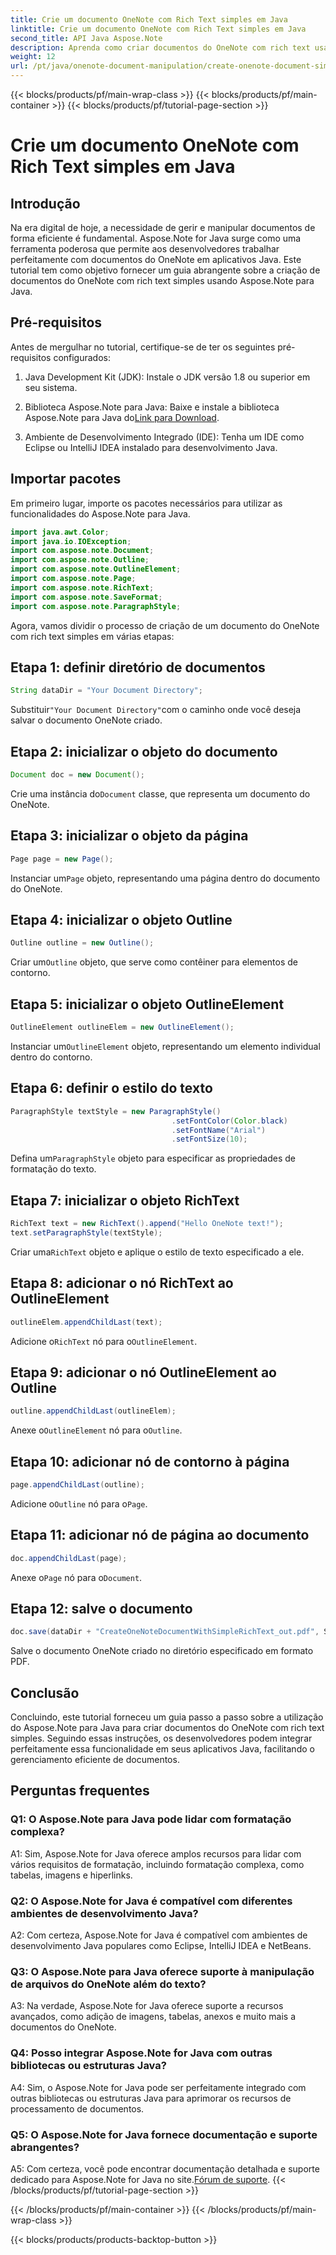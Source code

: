 ```yaml
---
title: Crie um documento OneNote com Rich Text simples em Java
linktitle: Crie um documento OneNote com Rich Text simples em Java
second_title: API Java Aspose.Note
description: Aprenda como criar documentos do OneNote com rich text usando Aspose.Note Java. Integre essa funcionalidade aos seus aplicativos Java para um gerenciamento eficiente de documentos.
weight: 12
url: /pt/java/onenote-document-manipulation/create-onenote-document-simple-rich-text/
---
```


{{< blocks/products/pf/main-wrap-class >}}
{{< blocks/products/pf/main-container >}}
{{< blocks/products/pf/tutorial-page-section >}}

# Crie um documento OneNote com Rich Text simples em Java

## Introdução

Na era digital de hoje, a necessidade de gerir e manipular documentos de forma eficiente é fundamental. Aspose.Note for Java surge como uma ferramenta poderosa que permite aos desenvolvedores trabalhar perfeitamente com documentos do OneNote em aplicativos Java. Este tutorial tem como objetivo fornecer um guia abrangente sobre a criação de documentos do OneNote com rich text simples usando Aspose.Note para Java.

## Pré-requisitos

Antes de mergulhar no tutorial, certifique-se de ter os seguintes pré-requisitos configurados:

1. Java Development Kit (JDK): Instale o JDK versão 1.8 ou superior em seu sistema.
   
2.  Biblioteca Aspose.Note para Java: Baixe e instale a biblioteca Aspose.Note para Java do[Link para Download](https://releases.aspose.com/note/java/).
   
3. Ambiente de Desenvolvimento Integrado (IDE): Tenha um IDE como Eclipse ou IntelliJ IDEA instalado para desenvolvimento Java.

## Importar pacotes

Em primeiro lugar, importe os pacotes necessários para utilizar as funcionalidades do Aspose.Note para Java.

```java
import java.awt.Color;
import java.io.IOException;
import com.aspose.note.Document;
import com.aspose.note.Outline;
import com.aspose.note.OutlineElement;
import com.aspose.note.Page;
import com.aspose.note.RichText;
import com.aspose.note.SaveFormat;
import com.aspose.note.ParagraphStyle;
```

Agora, vamos dividir o processo de criação de um documento do OneNote com rich text simples em várias etapas:

## Etapa 1: definir diretório de documentos

```java
String dataDir = "Your Document Directory";
```

 Substituir`"Your Document Directory"`com o caminho onde você deseja salvar o documento OneNote criado.

## Etapa 2: inicializar o objeto do documento

```java
Document doc = new Document();
```

 Crie uma instância do`Document` classe, que representa um documento do OneNote.

## Etapa 3: inicializar o objeto da página

```java
Page page = new Page();
```

 Instanciar um`Page` objeto, representando uma página dentro do documento do OneNote.

## Etapa 4: inicializar o objeto Outline

```java
Outline outline = new Outline();
```

 Criar um`Outline` objeto, que serve como contêiner para elementos de contorno.

## Etapa 5: inicializar o objeto OutlineElement

```java
OutlineElement outlineElem = new OutlineElement();
```

 Instanciar um`OutlineElement` objeto, representando um elemento individual dentro do contorno.

## Etapa 6: definir o estilo do texto

```java
ParagraphStyle textStyle = new ParagraphStyle()
                                    .setFontColor(Color.black)
                                    .setFontName("Arial")
                                    .setFontSize(10);
```

 Defina um`ParagraphStyle` objeto para especificar as propriedades de formatação do texto.

## Etapa 7: inicializar o objeto RichText

```java
RichText text = new RichText().append("Hello OneNote text!");
text.setParagraphStyle(textStyle);
```

 Criar uma`RichText` objeto e aplique o estilo de texto especificado a ele.

## Etapa 8: adicionar o nó RichText ao OutlineElement

```java
outlineElem.appendChildLast(text);
```

 Adicione o`RichText` nó para o`OutlineElement`.

## Etapa 9: adicionar o nó OutlineElement ao Outline

```java
outline.appendChildLast(outlineElem);
```

 Anexe o`OutlineElement` nó para o`Outline`.

## Etapa 10: adicionar nó de contorno à página

```java
page.appendChildLast(outline);
```

 Adicione o`Outline` nó para o`Page`.

## Etapa 11: adicionar nó de página ao documento

```java
doc.appendChildLast(page);
```

 Anexe o`Page` nó para o`Document`.

## Etapa 12: salve o documento

```java
doc.save(dataDir + "CreateOneNoteDocumentWithSimpleRichText_out.pdf", SaveFormat.Pdf);
```

Salve o documento OneNote criado no diretório especificado em formato PDF.

## Conclusão

Concluindo, este tutorial forneceu um guia passo a passo sobre a utilização do Aspose.Note para Java para criar documentos do OneNote com rich text simples. Seguindo essas instruções, os desenvolvedores podem integrar perfeitamente essa funcionalidade em seus aplicativos Java, facilitando o gerenciamento eficiente de documentos.

## Perguntas frequentes

### Q1: O Aspose.Note para Java pode lidar com formatação complexa?

A1: Sim, Aspose.Note for Java oferece amplos recursos para lidar com vários requisitos de formatação, incluindo formatação complexa, como tabelas, imagens e hiperlinks.

### Q2: O Aspose.Note for Java é compatível com diferentes ambientes de desenvolvimento Java?

A2: Com certeza, Aspose.Note for Java é compatível com ambientes de desenvolvimento Java populares como Eclipse, IntelliJ IDEA e NetBeans.

### Q3: O Aspose.Note para Java oferece suporte à manipulação de arquivos do OneNote além do texto?

A3: Na verdade, Aspose.Note for Java oferece suporte a recursos avançados, como adição de imagens, tabelas, anexos e muito mais a documentos do OneNote.

### Q4: Posso integrar Aspose.Note for Java com outras bibliotecas ou estruturas Java?

A4: Sim, o Aspose.Note for Java pode ser perfeitamente integrado com outras bibliotecas ou estruturas Java para aprimorar os recursos de processamento de documentos.

### Q5: O Aspose.Note for Java fornece documentação e suporte abrangentes?

 A5: Com certeza, você pode encontrar documentação detalhada e suporte dedicado para Aspose.Note for Java no site.[Fórum de suporte](https://forum.aspose.com/c/note/28).
{{< /blocks/products/pf/tutorial-page-section >}}

{{< /blocks/products/pf/main-container >}}
{{< /blocks/products/pf/main-wrap-class >}}

{{< blocks/products/products-backtop-button >}}
